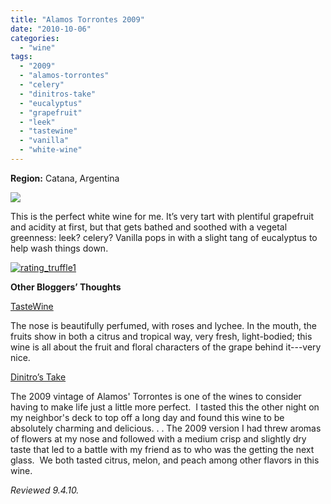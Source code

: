 ```yaml
---
title: "Alamos Torrontes 2009"
date: "2010-10-06"
categories:
  - "wine"
tags:
  - "2009"
  - "alamos-torrontes"
  - "celery"
  - "dinitros-take"
  - "eucalyptus"
  - "grapefruit"
  - "leek"
  - "tastewine"
  - "vanilla"
  - "white-wine"
---
```


**Region:** Catana, Argentina

![](http://www.thegourmez.com/2024/07/alamostorrontes.jpg)

This is the perfect white wine for me. It’s very tart with plentiful grapefruit and acidity at first, but that gets bathed and soothed with a vegetal greenness: leek? celery? Vanilla pops in with a slight tang of eucalyptus to help wash things down.




<div class="caption">

[![](http://s3.amazonaws.com/thegourmez-wpmedia/2009/02/rating_truffle1.gif "rating_truffle1")](http://s3.amazonaws.com/thegourmez-wpmedia/2009/02/rating_truffle1.gif)</div>


**Other Bloggers’ Thoughts**

[TasteWine](http://rjwine.com/blog/2010/07/02/alamos-torrontes-2009/)

The nose is beautifully perfumed, with roses and lychee. In the mouth, the fruits show in both a citrus and tropical way, very fresh, light-bodied; this wine is all about the fruit and floral characters of the grape behind it---very nice.

[Dinitro’s Take](http://dinitro.blogspot.com/2010/07/great-summer-white-wine-2009-alamos.html)

The 2009 vintage of Alamos' Torrontes is one of the wines to consider having to make life just a little more perfect.  I tasted this the other night on my neighbor's deck to top off a long day and found this wine to be absolutely charming and delicious. . . The 2009 version I had threw aromas of flowers at my nose and followed with a medium crisp and slightly dry taste that led to a battle with my friend as to who was the getting the next glass.  We both tasted citrus, melon, and peach among other flavors in this wine.

_Reviewed 9.4.10._
